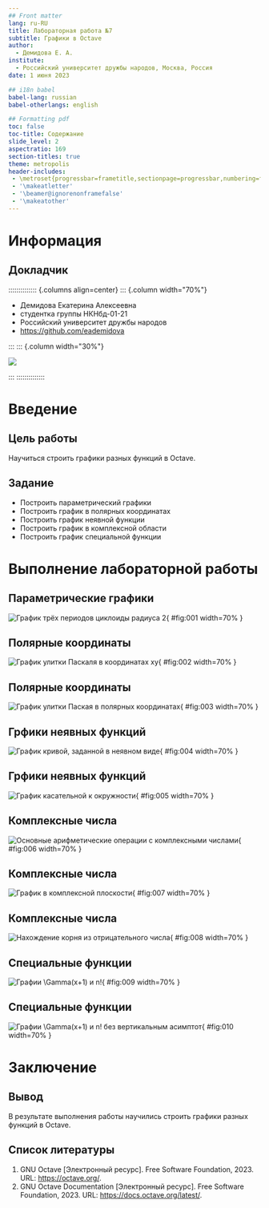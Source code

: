 ```yaml
---
## Front matter
lang: ru-RU
title: Лабораторная работа №7
subtitle: Графики в Octave
author:
  - Демидова Е. А.
institute:
  - Российский университет дружбы народов, Москва, Россия
date: 1 июня 2023

## i18n babel
babel-lang: russian
babel-otherlangs: english

## Formatting pdf
toc: false
toc-title: Содержание
slide_level: 2
aspectratio: 169
section-titles: true
theme: metropolis
header-includes:
 - \metroset{progressbar=frametitle,sectionpage=progressbar,numbering=fraction}
 - '\makeatletter'
 - '\beamer@ignorenonframefalse'
 - '\makeatother'
---
```


# Информация

## Докладчик

:::::::::::::: {.columns align=center}
::: {.column width="70%"}

  * Демидова Екатерина Алексеевна
  * студентка группы НКНбд-01-21
  * Российский университет дружбы народов
  * <https://github.com/eademidova>

:::
::: {.column width="30%"}

![](./image/ava.jpg)

:::
::::::::::::::

# Введение

## Цель работы

Научиться строить графики разных функций в Octave.

## Задание

- Построить параметрический графики
- Построить график в полярных координатах
- Построить график неявной функции
- Построить график в комплексной области
- Построить график специальной функции

# Выполнение лабораторной работы

## Параметрические графики

![График трёх периодов циклоиды радиуса 2](image/1.png){ #fig:001 width=70% }

## Полярные координаты

![График улитки Паскаля в координатах $xy$](image/2.png){ #fig:002 width=70% }

## Полярные координаты

![График улитки Паская в полярных координатах](image/3.png){ #fig:003 width=70% }

## Грфики неявных функций

![График кривой, заданной в неявном виде](image/4.png){ #fig:004 width=70% }

## Грфики неявных функций

![График касательной к окружности](image/5.png){ #fig:005 width=70% }

## Комплексные числа

![Основные арифметические операции с комплексными числами](image/6.png){ #fig:006 width=70% }

## Комплексные числа

![График в комплексной плоскости](image/7.png){ #fig:007 width=70% }

## Комплексные числа

![Нахождение корня из отрицательного числа](image/8.png){ #fig:008 width=70% }

## Специальные функции

![Графии $\Gamma(x+1)$ и $n!$](image/9.png){ #fig:009 width=70% }

## Специальные функции

![Графии $\Gamma(x+1)$ и $n!$ без вертикальным асимптот](image/10.png){ #fig:010 width=70% }

# Заключение

## Вывод

В результате выполнения работы научились строить графики разных функций в Octave.

## Список литературы

1. GNU Octave [Электронный ресурс]. Free Software Foundation, 2023. URL:
https://octave.org/.
2. GNU Octave Documentation [Электронный ресурс]. Free Software Foundation, 2023. URL: https://docs.octave.org/latest/.
